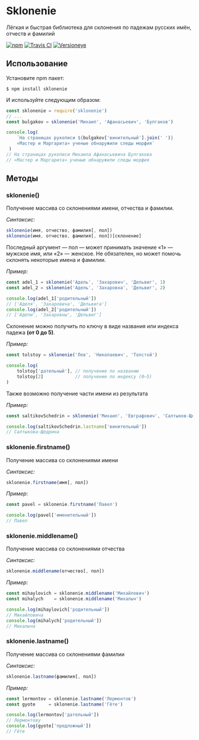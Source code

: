 Sklonenie
================================================================================
Лёгкая и быстрая библиотека для склонения по падежам русских имён, отчеств и фамилий

[![npm](https://img.shields.io/npm/v/sklonenie.svg?style=flat-square)](https://www.npmjs.com/package/sklonenie)
[![Travis CI](https://img.shields.io/travis/danakt/sklonenie.js.svg?style=flat-square)](https://travis-ci.org/danakt/sklonenie.js)
[![Versioneye](https://www.versioneye.com/user/projects/58778f5b7179530040ecf6c4/badge.svg?style=flat-square)](https://www.versioneye.com/user/projects/58778f5b7179530040ecf6c4)

Использование
--------------------------------------------------------------------------------
Установите npm пакет:

```
$ npm install sklonenie
```

И используйте следующим образом:
```js
const sklonenie = require('sklonenie')
// ...
const bulgakov = sklonenie('Михаил', 'Афанасьевич', 'Булгаков')

console.log(
    `На страницах рукописи ${bulgakov['винительный'].join(' ')}
    «Мастер и Маргарита» ученые обнаружили следы морфия`
 )
// На страницах рукописи Михаила Афанасьевича Булгакова
// «Мастер и Маргарита» ученые обнаружили следы морфия
```

Методы
--------------------------------------------------------------------------------
### sklonenie()
Получение массива со склонениями имени, отчества и фамилии.

*Синтаксис:*
```js
sklonenie(имя, отчество, фамилия[, пол])
sklonenie(имя, отчество, фамилия[, пол])[склонение]
```
Последный аргумент — пол — может принимать значение «1» — мужское имя, или «2» — женское. Не обязателен, но может помочь склонять некоторые имена и фамилии.

*Пример:*
```js
const adel_1 = sklonenie('Адель', 'Захарович', 'Дельвиг', 1)
const adel_2 = sklonenie('Адель', 'Захаровна', 'Дельвиг', 2)

console.log(adel_1['родительный'])
// ['Аделя', 'Захаровича', 'Дельвига']
console.log(adel_2['родительный'])
// ['Адели', 'Захаровны', 'Дельвиг']
```

Склонение можно получить по ключу в виде названия  или индекса падежа **(от 0 до 5)**.

*Пример:*
```js
const tolstoy = sklonenie('Лев', 'Николаевич', 'Толстой')

console.log(
    tolstoy['дательный'], // получение по названию
    tolstoy[2]            // получение по индексу (0–5)
)
```

Также возможно получение части имени из результата

*Пример:*
```js
const saltikovSchedrin = sklonenie('Михаил', 'Евграфович', 'Салтыков-Щедрин', 1)

console.log(saltikovSchedrin.lastname['винительный'])
// Салтыкова-Щедрина
```

### sklonenie.firstname()
Получение массива со склонениями имени

*Синтаксис:*
```js
sklonenie.firstname(имя[, пол])
```

*Пример:*
```js
const pavel = sklonenie.firstname('Павел')

console.log(pavel['именительный'])
// Павел
```

### sklonenie.middlename()
Получение массива со склонениями отчества

*Синтаксис:*
```js
sklonenie.middlename(отчество[, пол])
```

*Пример:*
```js
const mihaylovich = sklonenie.middlename('Михайлович')
const mihalych    = sklonenie.middlename('Михалыч')

console.log(mihaylovich['родительный'])
// Михайловича
console.log(mihalych['родительный'])
// Михалыча
```

### sklonenie.lastname()
Получение массива со склонениями фамилии

*Синтаксис:*
```js
sklonenie.lastname(фамилия[, пол])
```

*Пример:*

```js
const lermontov = sklonenie.lastname('Лермонтов')
const gyote     = sklonenie.lastname('Гёте')

console.log(lermontov['дательный'])
// Лермонтову
console.log(gyote['предложный'])
// Гёте
```
